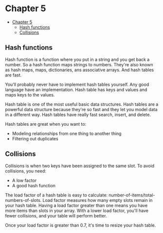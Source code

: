 # Chapter 5

- [Chapter 5](#chapter-5)
  - [Hash functions](#hash-functions)
  - [Collisions](#collisions)

## Hash functions

Hash function is a function where you put in a string and you get back a number. So a hash function maps strings to numbers. They're also known as hash maps, maps, dictionaries, ans associative arrays. And hash tables are fast.

You'll probably never have to implement hash tables yourself. Any good language have an implementation. Hash table has keys and values and maps keys to the values.

Hash table is one of the most useful basic data structures. Hash tables are a powerful data structure because they're so fast and they let you model data in a different way. Hash tables have really fast search, insert, and delete.

Hash tables are great when you want to:

- Modeling relationships from one thing to another thing
- Filtering out duplicates

## Collisions

Collisions is when two keys have been assigned to the same slot.
To avoid collisions, you need:

- A low factor
- A good hash function

The load factor of a hash table is easy to calculate: number-of-items/total-numbers-of-slots. Load factor measures how many empty slots remain in your hash table. Having a load factor greater than one means you have more items than slots in your array. With a lower load factor, you'll have fewer collisions, and your table will perform better.

Once your load factor is greater than 0.7, it's time to resize your hash table.
